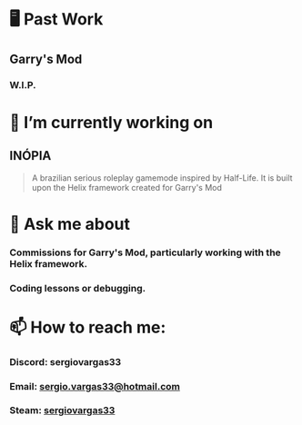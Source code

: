 <!--
**sergiovargas33/sergiovargas33** is a ✨ _special_ ✨ repository because its `README.md` (this file) appears on your GitHub profile.

Here are some ideas to get you started:

- 🔭 I’m currently working on ...
- 🌱 I’m currently learning ...
- 👯 I’m looking to collaborate on ...
- 🤔 I’m looking for help with ...
- 💬 Ask me about ...
- 📫 How to reach me: ...
- 😄 Pronouns: ...
- ⚡ Fun fact: ...

# 🖥️ Past Work
## Garry's Mod
-->

# 🖥️ Past Work

## Garry's Mod

### W.I.P.

# 🔭 I’m currently working on

## INÓPIA
> A brazilian serious roleplay gamemode inspired by Half-Life. It is built upon the Helix framework created for Garry's Mod

# 💬 Ask me about

###	Commissions for Garry's Mod, particularly working with the Helix framework.
###	Coding lessons or debugging.

# 📫 How to reach me:
###	Discord: sergiovargas33
### Email: sergio.vargas33@hotmail.com
### Steam: [sergiovargas33](https://steamcommunity.com/id/sergiovargas33)

